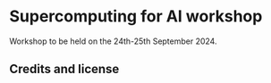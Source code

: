 # Supercomputing for AI workshop


Workshop to be held on the 24th-25th September 2024.

## Credits and license
